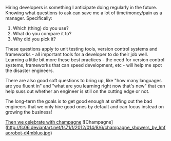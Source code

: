 Hiring developers is something I anticipate doing regularly in the future. Knowing what questions to ask can save me a lot of time/money/pain as a manager. Specifically:

1. Which (thing) do you use?
2. What do you compare it to?
3. Why did you pick it?

These questions apply to unit testing tools, version control systems and frameworks - all important tools for a developer to do their job well. Learning a little bit more these best practices - the need for version control systems, frameworks that can speed development, etc - will help me spot the disaster engineers.

There are also good soft questions to bring up, like "how many languages are you fluent in" and "what are you learning right now that's new" that can help suss out whether an engineer is still on the cutting edge or not.

The long-term the goals is to get good enough at sniffing out the bad engineers that we only hire good ones by default and can focus instead on growing the business!



[Then we celebrate with champagne](http://www.metroactive.com/papers/metro/12.31.97/dining-9753.html)
![Champagne] (http://fc06.deviantart.net/fs71/f/2012/014/8/6/champagne_showers_by_lmfaorobot-d4mbluo.jpg)
